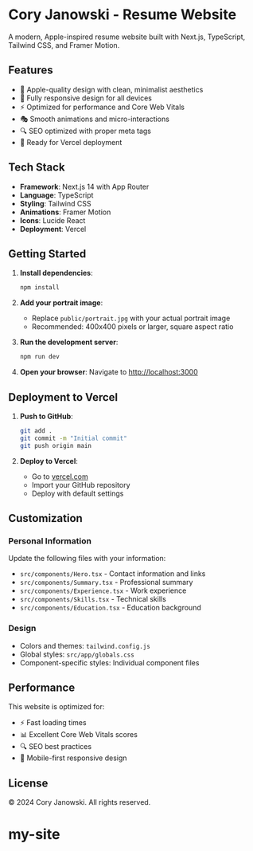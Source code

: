 # Cory Janowski - Resume Website

A modern, Apple-inspired resume website built with Next.js, TypeScript, Tailwind CSS, and Framer Motion.

## Features

- 🎨 Apple-quality design with clean, minimalist aesthetics
- 📱 Fully responsive design for all devices
- ⚡ Optimized for performance and Core Web Vitals
- 🎭 Smooth animations and micro-interactions
- 🔍 SEO optimized with proper meta tags
- 🚀 Ready for Vercel deployment

## Tech Stack

- **Framework**: Next.js 14 with App Router
- **Language**: TypeScript
- **Styling**: Tailwind CSS
- **Animations**: Framer Motion
- **Icons**: Lucide React
- **Deployment**: Vercel

## Getting Started

1. **Install dependencies**:
   ```bash
   npm install
   ```

2. **Add your portrait image**:
   - Replace `public/portrait.jpg` with your actual portrait image
   - Recommended: 400x400 pixels or larger, square aspect ratio

3. **Run the development server**:
   ```bash
   npm run dev
   ```

4. **Open your browser**:
   Navigate to [http://localhost:3000](http://localhost:3000)

## Deployment to Vercel

1. **Push to GitHub**:
   ```bash
   git add .
   git commit -m "Initial commit"
   git push origin main
   ```

2. **Deploy to Vercel**:
   - Go to [vercel.com](https://vercel.com)
   - Import your GitHub repository
   - Deploy with default settings

## Customization

### Personal Information
Update the following files with your information:
- `src/components/Hero.tsx` - Contact information and links
- `src/components/Summary.tsx` - Professional summary
- `src/components/Experience.tsx` - Work experience
- `src/components/Skills.tsx` - Technical skills
- `src/components/Education.tsx` - Education background

### Design
- Colors and themes: `tailwind.config.js`
- Global styles: `src/app/globals.css`
- Component-specific styles: Individual component files

## Performance

This website is optimized for:
- ⚡ Fast loading times
- 📊 Excellent Core Web Vitals scores
- 🔍 SEO best practices
- 📱 Mobile-first responsive design

## License

© 2024 Cory Janowski. All rights reserved.
# my-site
